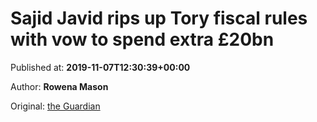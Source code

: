 
# Sajid Javid rips up Tory fiscal rules with vow to spend extra £20bn

Published at: **2019-11-07T12:30:39+00:00**

Author: **Rowena Mason**

Original: [the Guardian](https://www.theguardian.com/politics/2019/nov/07/sajid-javid-rips-up-tory-fiscal-rules-vow-spend-extra-20bn)


